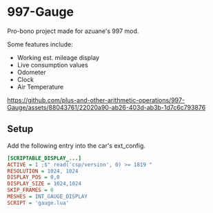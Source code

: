 # 997-Gauge

Pro-bono project made for azuane's 997 mod.

Some features include:

- Working est. mileage display
- Live consumption values
- Odometer
- Clock
- Air Temperature

https://github.com/plus-and-other-arithmetic-operations/997-Gauge/assets/88043761/22020a90-ab26-403d-ab3b-1d7c6c793876

## Setup

Add the following entry into the car's ext_config.

```ini
[SCRIPTABLE_DISPLAY_...]
ACTIVE = 1 ;$" read('csp/version', 0) >= 1819 "
RESOLUTION = 1024, 1024
DISPLAY_POS = 0,0
DISPLAY_SIZE = 1024,1024
SKIP_FRAMES = 0
MESHES = INT_GAUGE_DISPLAY
SCRIPT = 'gauge.lua'
```
